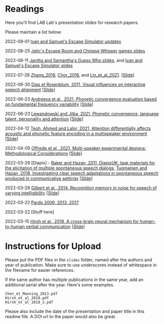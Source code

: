 # Readings

Here you'll find LAB Lab's presentation slides for research papers.

Please maintain a list below:

2022-09-01 [Ivan and Samuel's Escape Simulator updates](https://github.com/SFU-LAB/reading/blob/main/slides/canto_conv_task_2022_09_01.pdf)

2022-08-25 [Jetic's Escape Room and Chinese Whisper games slides](https://github.com/SFU-LAB/reading/blob/main/slides/Conv_task_250822.pdf)

2022-08-11 [Janitta and Samantha's Guess Who slides](https://github.com/SFU-LAB/reading/blob/main/slides/LABLab%20Stimuli%20%26%20Tasks%20(Summer%202022).pdf), and [Ivan and Samuel's Escape Simulator slides](https://github.com/SFU-LAB/reading/blob/main/slides/canto_conv_task_escape_sim.pdf)

2022-07-28 [Zhang_2018](https://github.com/SFU-LAB/reading/blob/main/slides/Zhang_2018.pdf), [Chor_2018](https://github.com/SFU-LAB/reading/blob/main/slides/Chor_2018.pdf), and [Lin_et_al_2021](https://github.com/SFU-LAB/reading/blob/main/slides/Lin_et_al_2021.pdf). [[Slide](https://github.com/SFU-LAB/reading/blob/main/slides/canto_conv_task.pdf)]

2022-06-30 [Dias et Rosenblum, 2011, Visual influences on interactive speech alignment](https://journals.sagepub.com/doi/10.1068/p7071) [[Slide](https://github.com/SFU-LAB/reading/raw/main/slides/Dias_et_Rosenblum_2011.pdf)]

2022-06-23 [Andreeva et al., 2021, Phonetic convergence evaluation based on fundamental frequency variability](https://www.researchgate.net/publication/350517517) [[Slide](https://github.com/SFU-LAB/reading/blob/main/slides/Andreeva_et_al_2021.pdf)]

2022-06-23 [Lewandowski and Jilka, 2021, Phonetic convergence, language talent, personality and attention](https://doi.org/10.3389/fcomm.2019.00018) [[Slide](https://github.com/SFU-LAB/reading/blob/main/slides/Lewandowski_and_Jilka_2019.pdf)]

2022-04-12 [Teoh, Ahmed and Lalor, 2021, Attention differentially affects acoustic and phonetic feature encoding in a multispeaker environment](https://doi.org/10.1523/JNEUROSCI.1455-20.2021) [[Slide](https://github.com/SFU-LAB/reading/blob/main/slides/Teoh_Ahmed_Lalor_2021.pdf)] 

2022-04-05 [Offrede et al., 2021, Multi-speaker experimental designs: Methodological Considerations](https://doi.org/10.1111/lnc3.12443) [[Slide](https://github.com/SFU-LAB/reading/blob/main/slides/Offrede_et_al_2021.pdf)]

2022-03-29 [Diapix] - [Baker and Hazan, 2011, DiapixUK: task materials for the elicitation of multiple spontaneous speech dialogs](https://doi.org/10.3758/s13428-011-0075-y); [Tuomainen and Hazan, 2018, Investigating clear speech adaptations in spontaneous speech produced in communicative settings](https://doi.org/10.18135/CAPSS.9) [[Slide](https://github.com/SFU-LAB/reading/blob/main/slides/Baker_Hazan_2011_and_Tuomainen_Hazan_2018.pdf)]

2022-03-29 [Gilbert et al., 2014, Recognition memory in noise for speech of varying intelligibility](https://doi.org/10.1121/1.4838975) [[Slide](https://github.com/SFU-LAB/reading/blob/main/slides/Gilbert_et_al_2014.pdf)]

2022-03-22 [Pardo 2006, 2013, 2017](https://github.com/SFU-LAB/reading/blob/2817d636a04d706ee1e4279ed29ece5f3bba6f38/slides/Pardo_2006_2013_2017.pdf)

2022-03-22 [Stuff here]

2022-03-15 [Hirsh et al., 2018, A cross-brain neural mechanism for human-to-human verbal communication](https://doi.org/10.1093/scan/nsy070) [[Slide](https://github.com/SFU-LAB/reading/blob/main/slides/Hirsh_et_al_2018.pdf)]


# Instructions for Upload

Please put the PDF files in the `slides` folder, named after the authors and year of publication. Make sure to use underscores instead of whitespace in the filename for easier references.

If the same author has multiple publications in the same year, add an additional serial after the year. Here's some examples.

    Chen_et_Manning_2013.pdf
    Hirsh_et_al_2018.pdf
    Hirsh_et_al_2018_2.pdf

Please also include the date of the presentation and paper title in this readme file. A DOI url to the paper would also be great.
